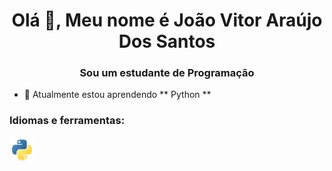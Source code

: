 <h1 align = "center"> Olá 👋, Meu nome é João Vitor Araújo Dos Santos </h1>
<h3 align = "center"> Sou um estudante de Programação </h3>

- 🌱 Atualmente estou aprendendo ** Python **


<h3 align = "left"> Idiomas e ferramentas: </h3>
<p align = "left"> <a href="https://www.python.org" target="_blank"> <img src = " https://raw.githubusercontent.com/devicons/devicon/master/icons/python/python-original.svg "alt =" python "width =" 40 "height =" 40 "/> </a> </ p >

